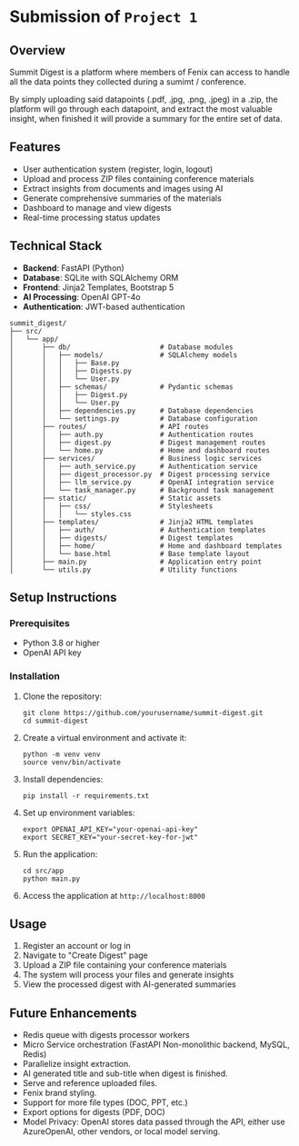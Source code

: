 # Submission of `Project 1`

## Overview
Summit Digest is a platform where members of Fenix can access to handle all the data points they collected during a sumimt / conference.

By simply uploading said datapoints (.pdf, .jpg, .png, .jpeg) in a .zip, the platform will go through each datapoint, and extract the most valuable insight, when finished it will provide a summary for the entire set of data.

## Features
- User authentication system (register, login, logout)
- Upload and process ZIP files containing conference materials
- Extract insights from documents and images using AI
- Generate comprehensive summaries of the materials
- Dashboard to manage and view digests
- Real-time processing status updates

## Technical Stack
- **Backend**: FastAPI (Python)
- **Database**: SQLite with SQLAlchemy ORM
- **Frontend**: Jinja2 Templates, Bootstrap 5
- **AI Processing**: OpenAI GPT-4o
- **Authentication**: JWT-based authentication



```
summit_digest/
├── src/
│   └── app/
│       ├── db/                      # Database modules
│       │   ├── models/              # SQLAlchemy models
│       │   │   ├── Base.py
│       │   │   ├── Digests.py
│       │   │   └── User.py
│       │   ├── schemas/             # Pydantic schemas
│       │   │   ├── Digest.py
│       │   │   └── User.py
│       │   ├── dependencies.py      # Database dependencies
│       │   └── settings.py          # Database configuration
│       ├── routes/                  # API routes
│       │   ├── auth.py              # Authentication routes
│       │   ├── digest.py            # Digest management routes
│       │   └── home.py              # Home and dashboard routes
│       ├── services/                # Business logic services
│       │   ├── auth_service.py      # Authentication service
│       │   ├── digest_processor.py  # Digest processing service
│       │   ├── llm_service.py       # OpenAI integration service
│       │   └── task_manager.py      # Background task management
│       ├── static/                  # Static assets
│       │   ├── css/                 # Stylesheets
│       │   │   └── styles.css
│       ├── templates/               # Jinja2 HTML templates
│       │   ├── auth/                # Authentication templates
│       │   ├── digests/             # Digest templates
│       │   ├── home/                # Home and dashboard templates
│       │   └── base.html            # Base template layout
│       ├── main.py                  # Application entry point
│       └── utils.py                 # Utility functions
```

## Setup Instructions

### Prerequisites

- Python 3.8 or higher
- OpenAI API key

### Installation

1. Clone the repository:
   ```
   git clone https://github.com/yourusername/summit-digest.git
   cd summit-digest
   ```

2. Create a virtual environment and activate it:
   ```
   python -m venv venv
   source venv/bin/activate
   ```

3. Install dependencies:
   ```
   pip install -r requirements.txt
   ```

4. Set up environment variables:
   ```
   export OPENAI_API_KEY="your-openai-api-key"
   export SECRET_KEY="your-secret-key-for-jwt"
   ```

5. Run the application:
   ```
   cd src/app
   python main.py
   ```

6. Access the application at `http://localhost:8000`

## Usage
1. Register an account or log in
2. Navigate to "Create Digest" page
3. Upload a ZIP file containing your conference materials
4. The system will process your files and generate insights
5. View the processed digest with AI-generated summaries

## Future Enhancements
- Redis queue with digests processor workers
- Micro Service orchestration (FastAPI Non-monolithic backend, MySQL, Redis)
- Parallelize insight extraction.
- AI generated title and sub-title when digest is finished.
- Serve and reference uploaded files.
- Fenix brand styling.
- Support for more file types (DOC, PPT, etc.)
- Export options for digests (PDF, DOC)
- Model Privacy: OpenAI stores data passed through the API, either use AzureOpenAI, other vendors, or local model serving.
